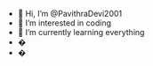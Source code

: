 - 👋 Hi, I’m @PavithraDevi2001
- 👀 I’m interested in coding
- 🌱 I’m currently learning everything
- �
- �

<!---
PavithraDevi2001/PavithraDevi2001 is a ✨ special ✨ repository because its `README.md` (this file) appears on your GitHub profile.
You can click the Preview link to take a look at your changes.
--->
